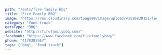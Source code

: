 ```yaml
---
path: "/eats/fire-family-bbq"
title: "Fire Family BBQ"
image: "https://res.cloudinary.com/tpage99/image/upload/v1586830151/local417eats/local417eatslogo.png"
category: "food-truck"
eatsType: "BBQ"
website: "http://firefamilybbq.com/"
facebook: "https://www.facebook.com/firefamilybbq/"
phone: "4178385567"
tags: ["bbq", "food truck"]
---
```

